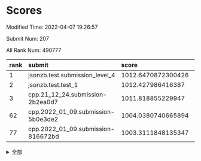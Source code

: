 # Scores

Modified Time: 2022-04-07 19:26:57

Submit Num: 207

All Rank Num: 490777

| rank |               submit               |       score        |       sigma        | pk_num |
| :--- | :--------------------------------- | :----------------- | :----------------- | :----- |
| 1    | jsonzb.test.submission_level_4     | 1012.6470872300426 | 0.8053903006264977 | 9489   |
| 2    | jsonzb.test.test_1                 | 1012.427986416387  | 0.7903999996951637 | 9487   |
| 3    | cpp.21_12_24.submission-2b2ea0d7   | 1011.818855229947  | 0.7980624984463468 | 9484   |
| 62   | cpp.2022_01_09.submission-5b0e3de2 | 1004.0380740665894 | 0.7239745884572897 | 9481   |
| 77   | cpp.2022_01_09.submission-816672bd | 1003.3111848135347 | 0.7076687040431189 | 9489   |


<details>
<summary>全部</summary>

| rank |                 submit                 |       score        |       sigma        | pk_num |
| :--- | :------------------------------------- | :----------------- | :----------------- | :----- |
| 1    | jsonzb.test.submission_level_4         | 1012.6470872300426 | 0.8053903006264977 | 9489   |
| 2    | jsonzb.test.test_1                     | 1012.427986416387  | 0.7903999996951637 | 9487   |
| 3    | cpp.21_12_24.submission-2b2ea0d7       | 1011.818855229947  | 0.7980624984463468 | 9484   |
| 4    | gobigger.level_3.submission_level_3_17 | 1011.452412486539  | 0.7840676422702973 | 9483   |
| 5    | gobigger.level_3.submission_level_3_36 | 1011.3862024309936 | 0.7859448753463932 | 9484   |
| 6    | gobigger.level_3.submission_level_3_23 | 1011.3475266691546 | 0.7767726889992183 | 9483   |
| 7    | gobigger.level_3.submission_level_3_35 | 1011.2428635622833 | 0.7759530533009835 | 9486   |
| 8    | gobigger.level_3.submission_level_3_41 | 1011.1510225705913 | 0.7837749954614089 | 9483   |
| 9    | gobigger.level_3.submission_level_3_45 | 1010.9592290862707 | 0.7758359994352226 | 9482   |
| 10   | gobigger.level_3.submission_level_3_21 | 1010.942042711148  | 0.7732262802317981 | 9482   |
| 11   | gobigger.level_3.submission_level_3_10 | 1010.9321854053862 | 0.7652712745688947 | 9481   |
| 12   | gobigger.level_3.submission_level_3_30 | 1010.9168090755073 | 0.7755580664148065 | 9484   |
| 13   | gobigger.level_3.submission_level_3_8  | 1010.8346290675598 | 0.7726367143010936 | 9484   |
| 14   | gobigger.level_3.submission_level_3_40 | 1010.550254007697  | 0.7510265619019123 | 9485   |
| 15   | gobigger.level_3.submission_level_3_25 | 1010.5499831650206 | 0.7722143561031902 | 9484   |
| 16   | gobigger.level_3.submission_level_3_39 | 1010.5415468088433 | 0.7670333464619381 | 9488   |
| 17   | gobigger.level_3.submission_level_3_27 | 1010.5292506614567 | 0.7596422306644338 | 9484   |
| 18   | gobigger.level_3.submission_level_3_16 | 1010.4766020400119 | 0.7535698539521383 | 9490   |
| 19   | gobigger.level_3.submission_level_3_32 | 1010.3957521591465 | 0.7683370592114074 | 9485   |
| 20   | gobigger.level_3.submission_level_3_14 | 1010.3314850062828 | 0.7781025796479398 | 9487   |
| 21   | gobigger.level_3.submission_level_3_3  | 1010.3286186999619 | 0.7480690414112413 | 9483   |
| 22   | gobigger.level_3.submission_level_3_47 | 1010.2612610389327 | 0.7460174184587112 | 9484   |
| 23   | gobigger.level_3.submission_level_3_13 | 1010.2293807573503 | 0.7582289553763306 | 9486   |
| 24   | gobigger.level_3.submission_level_3_11 | 1010.1781210030573 | 0.7529749813108156 | 9486   |
| 25   | gobigger.level_3.submission_level_3_44 | 1010.1053716985091 | 0.7662561447214528 | 9483   |
| 26   | gobigger.level_3.submission_level_3_12 | 1010.0725362181454 | 0.7581928899114481 | 9486   |
| 27   | gobigger.level_3.submission_level_3_9  | 1009.9189536655878 | 0.751756846326679  | 9478   |
| 28   | gobigger.level_3.submission_level_3_4  | 1009.8934870904741 | 0.7702842443925191 | 9484   |
| 29   | gobigger.level_3.submission_level_3_15 | 1009.8792400620913 | 0.7690177299856911 | 9483   |
| 30   | gobigger.level_3.submission_level_3_26 | 1009.8171280983353 | 0.7630659858581477 | 9479   |
| 31   | gobigger.level_3.submission_level_3_46 | 1009.7035783217732 | 0.7519766941257462 | 9487   |
| 32   | gobigger.level_3.submission_level_3_43 | 1009.6925869160305 | 0.7702571348547292 | 9481   |
| 33   | gobigger.level_3.submission_level_3_19 | 1009.6899858314977 | 0.767251874665541  | 9486   |
| 34   | gobigger.level_3.submission_level_3_29 | 1009.6609201315174 | 0.7541037225897512 | 9473   |
| 35   | gobigger.level_3.submission_level_3_5  | 1009.6310525499185 | 0.7718392005105662 | 9480   |
| 36   | gobigger.level_3.submission_level_3_20 | 1009.5815960931491 | 0.7694062113811883 | 9487   |
| 37   | gobigger.level_3.submission_level_3_18 | 1009.4899865204588 | 0.7370819190862566 | 9485   |
| 38   | gobigger.level_3.submission_level_3_49 | 1009.4109107173954 | 0.7513530802244971 | 9485   |
| 39   | gobigger.level_3.submission_level_3_38 | 1009.2667624538182 | 0.7476426733670262 | 9482   |
| 40   | gobigger.level_3.submission_level_3_2  | 1009.2644463065083 | 0.7389219319569189 | 9481   |
| 41   | gobigger.level_3.submission_level_3_24 | 1009.2381048590144 | 0.7337713104153244 | 9484   |
| 42   | gobigger.level_3.submission_level_3_37 | 1009.2368574011793 | 0.7652715672057328 | 9482   |
| 43   | gobigger.level_3.submission_level_3_42 | 1009.1601577367351 | 0.7424216439264377 | 9487   |
| 44   | gobigger.level_3.submission_level_3_48 | 1009.1050459644784 | 0.7609629658291251 | 9482   |
| 45   | gobigger.level_3.submission_level_3_0  | 1009.0621412775615 | 0.7593052096795692 | 9480   |
| 46   | gobigger.level_3.submission_level_3_28 | 1008.9808953149923 | 0.7369221255669728 | 9484   |
| 47   | gobigger.level_3.submission_level_3_22 | 1008.8688682510663 | 0.7552738814514297 | 9486   |
| 48   | gobigger.level_3.submission_level_3_6  | 1008.8143489766898 | 0.7498133152282601 | 9485   |
| 49   | gobigger.level_3.submission_level_3_7  | 1008.7364229462904 | 0.7528407046379963 | 9480   |
| 50   | gobigger.level_3.submission_level_3_1  | 1008.663006489491  | 0.7283568798216792 | 9481   |
| 51   | gobigger.level_3.submission_level_3_33 | 1008.6583642458669 | 0.7412430323590564 | 9486   |
| 52   | gobigger.level_3.submission_level_3_31 | 1008.2725366367199 | 0.7394908445146808 | 9486   |
| 53   | gobigger.level_3.submission_level_3_34 | 1008.133754984925  | 0.7448128252815378 | 9479   |
| 54   | gobigger.level_1.submission_level_1_48 | 1005.1623814848476 | 0.7221227037329356 | 9486   |
| 55   | gobigger.level_1.submission_level_1_35 | 1004.4893334507784 | 0.7208092200120424 | 9483   |
| 56   | gobigger.level_1.submission_level_1_43 | 1004.4096224389378 | 0.7041402787013191 | 9484   |
| 57   | gobigger.level_1.submission_level_1_27 | 1004.3902773542383 | 0.7079852774874086 | 9481   |
| 58   | gobigger.level_1.submission_level_1_45 | 1004.312531558093  | 0.7232350653372353 | 9482   |
| 59   | gobigger.level_1.submission_level_1_25 | 1004.2625456236384 | 0.7151691583015335 | 9483   |
| 60   | gobigger.level_1.submission_level_1_18 | 1004.2507470265424 | 0.7337539962707278 | 9486   |
| 61   | gobigger.level_1.submission_level_1_11 | 1004.1104798021438 | 0.7112312019845228 | 9481   |
| 62   | cpp.2022_01_09.submission-5b0e3de2     | 1004.0380740665894 | 0.7239745884572897 | 9481   |
| 63   | gobigger.level_1.submission_level_1_39 | 1004.0374879685887 | 0.7197952606012584 | 9482   |
| 64   | gobigger.level_1.submission_level_1_16 | 1003.8817435757798 | 0.7079703193462414 | 9486   |
| 65   | gobigger.level_1.submission_level_1_10 | 1003.8685890297695 | 0.7149698014114263 | 9487   |
| 66   | gobigger.level_1.submission_level_1_30 | 1003.7806796293969 | 0.7192301504922505 | 9480   |
| 67   | gobigger.level_1.submission_level_1_49 | 1003.7747728703463 | 0.721887444462581  | 9485   |
| 68   | gobigger.level_1.submission_level_1_23 | 1003.713354508509  | 0.7216908332835408 | 9483   |
| 69   | gobigger.level_1.submission_level_1_2  | 1003.6736916753051 | 0.7104049205608928 | 9486   |
| 70   | gobigger.level_1.submission_level_1_38 | 1003.6426393565107 | 0.7182256224393199 | 9483   |
| 71   | gobigger.level_1.submission_level_1_29 | 1003.6068693250431 | 0.7197238721057566 | 9488   |
| 72   | gobigger.level_1.submission_level_1_34 | 1003.5639572654152 | 0.7100207849204027 | 9485   |
| 73   | gobigger.level_1.submission_level_1_20 | 1003.5564604602231 | 0.7170937839475022 | 9486   |
| 74   | gobigger.level_1.submission_level_1_19 | 1003.5412029042672 | 0.7152040255525284 | 9482   |
| 75   | gobigger.level_1.submission_level_1_28 | 1003.4654143701229 | 0.7180919499879348 | 9489   |
| 76   | gobigger.level_1.submission_level_1_31 | 1003.4451989771544 | 0.7058526927872538 | 9486   |
| 77   | cpp.2022_01_09.submission-816672bd     | 1003.3111848135347 | 0.7076687040431189 | 9489   |
| 78   | gobigger.level_1.submission_level_1_6  | 1003.2694775259944 | 0.7213089739531061 | 9483   |
| 79   | gobigger.level_1.submission_level_1_17 | 1003.2452872860522 | 0.7137138507093873 | 9485   |
| 80   | gobigger.level_1.submission_level_1_36 | 1003.2006314682452 | 0.7075690462777734 | 9483   |
| 81   | gobigger.level_1.submission_level_1_8  | 1003.198994804007  | 0.7128712201358894 | 9483   |
| 82   | gobigger.level_1.submission_level_1_9  | 1003.0793228425777 | 0.7104089338822214 | 9489   |
| 83   | gobigger.level_1.submission_level_1_15 | 1003.0763332307678 | 0.703832203821708  | 9487   |
| 84   | gobigger.level_1.submission_level_1_1  | 1003.0730097634005 | 0.7253761743385861 | 9482   |
| 85   | gobigger.level_1.submission_level_1_7  | 1003.0481843846292 | 0.7220197406780086 | 9486   |
| 86   | gobigger.level_1.submission_level_1_46 | 1003.0018236001862 | 0.7068266427608833 | 9484   |
| 87   | gobigger.level_1.submission_level_1_21 | 1002.8449091408559 | 0.7081978465288714 | 9482   |
| 88   | gobigger.level_1.submission_level_1_41 | 1002.8334112660636 | 0.7100190987446525 | 9489   |
| 89   | gobigger.level_1.submission_level_1_14 | 1002.8140807048479 | 0.7150057118137758 | 9490   |
| 90   | gobigger.level_1.submission_level_1_40 | 1002.7643037160097 | 0.7143443745038985 | 9478   |
| 91   | gobigger.level_1.submission_level_1_42 | 1002.7106289791221 | 0.721452375228669  | 9482   |
| 92   | gobigger.level_1.submission_level_1_12 | 1002.6944289298282 | 0.718836014613091  | 9481   |
| 93   | gobigger.level_1.submission_level_1_33 | 1002.6765961558731 | 0.7181092962532099 | 9485   |
| 94   | gobigger.level_1.submission_level_1_5  | 1002.6600515108603 | 0.7086382925572329 | 9485   |
| 95   | gobigger.level_1.submission_level_1_3  | 1002.5996612517805 | 0.7139674651501171 | 9488   |
| 96   | gobigger.level_1.submission_level_1_44 | 1002.3865145982528 | 0.7124564321876052 | 9487   |
| 97   | gobigger.level_1.submission_level_1_22 | 1002.3622400426411 | 0.7173714023769567 | 9482   |
| 98   | gobigger.level_1.submission_level_1_47 | 1002.2851788079925 | 0.7158654136346877 | 9482   |
| 99   | gobigger.level_1.submission_level_1_32 | 1002.2160390902874 | 0.7058558845945395 | 9478   |
| 100  | gobigger.level_1.submission_level_1_37 | 1002.1185162580238 | 0.7052158220314059 | 9481   |
| 101  | gobigger.level_1.submission_level_1_0  | 1002.1016692921352 | 0.71370980824246   | 9484   |
| 102  | gobigger.level_1.submission_level_1_13 | 1002.0867429056452 | 0.7104181587091383 | 9487   |
| 103  | gobigger.level_1.submission_level_1_24 | 1002.0682378208398 | 0.7182991410119147 | 9486   |
| 104  | gobigger.level_1.submission_level_1_4  | 1001.986843513354  | 0.717945278153444  | 9481   |
| 105  | gobigger.level_1.submission_level_1_26 | 1001.4739004224679 | 0.7175979463996848 | 9481   |
| 106  | gobigger.random.submission_random_8    | 997.4572099067555  | 0.7019662227398585 | 9485   |
| 107  | gobigger.random.submission_random_12   | 997.3099235467989  | 0.7016098076045129 | 9479   |
| 108  | gobigger.random.submission_random_20   | 997.1330138294895  | 0.7005519785854333 | 9484   |
| 109  | gobigger.random.submission_random_33   | 997.1012403366535  | 0.7125921387108599 | 9485   |
| 110  | gobigger.random.submission_random_37   | 996.9951060667073  | 0.7026710119353019 | 9486   |
| 111  | gobigger.random.submission_random_38   | 996.9009484115652  | 0.7201720239334514 | 9483   |
| 112  | gobigger.random.submission_random_43   | 996.8866346092369  | 0.7081985381270496 | 9482   |
| 113  | gobigger.random.submission_random_29   | 996.831454890272   | 0.7182627705789387 | 9480   |
| 114  | gobigger.random.submission_random_49   | 996.8003145635251  | 0.7048882691928269 | 9483   |
| 115  | gobigger.random.submission_random_4    | 996.7369726087602  | 0.7151308749146589 | 9490   |
| 116  | gobigger.random.submission_random_22   | 996.7096270721993  | 0.7150738334980863 | 9481   |
| 117  | gobigger.random.submission_random_10   | 996.6587960609431  | 0.7065527004619491 | 9486   |
| 118  | gobigger.random.submission_random_28   | 996.6484767326009  | 0.7216036395584072 | 9483   |
| 119  | gobigger.random.submission_random_27   | 996.5840465735287  | 0.7194440384815413 | 9481   |
| 120  | gobigger.random.submission_random_23   | 996.5688017137659  | 0.7103882634546843 | 9482   |
| 121  | gobigger.random.submission_random_18   | 996.4742375671945  | 0.7023552588737247 | 9484   |
| 122  | gobigger.random.submission_random_21   | 996.4723598290326  | 0.7073976141055504 | 9485   |
| 123  | gobigger.random.submission_random_32   | 996.4533582660579  | 0.7023733862047856 | 9481   |
| 124  | gobigger.random.submission_random_47   | 996.4246583507005  | 0.7260463791056189 | 9481   |
| 125  | gobigger.random.submission_random_3    | 996.4046894876981  | 0.7112023084909818 | 9482   |
| 126  | gobigger.random.submission_random_36   | 996.3294852515876  | 0.716342726577788  | 9483   |
| 127  | gobigger.random.submission_random_5    | 996.3182559266997  | 0.7031204132903338 | 9487   |
| 128  | gobigger.random.submission_random_2    | 996.2646845733818  | 0.702680789288774  | 9486   |
| 129  | gobigger.random.submission_random_44   | 996.2412138279994  | 0.7146576036869156 | 9481   |
| 130  | gobigger.random.submission_random_17   | 996.2248652869451  | 0.7000511488758946 | 9485   |
| 131  | gobigger.random.submission_random_26   | 996.099610387912   | 0.7118912991671734 | 9486   |
| 132  | gobigger.random.submission_random_39   | 996.0025829071226  | 0.7110699574792608 | 9482   |
| 133  | gobigger.random.submission_random_25   | 995.9232883820484  | 0.7165925371871151 | 9481   |
| 134  | gobigger.random.submission_random_14   | 995.8972681730529  | 0.6989532519863499 | 9484   |
| 135  | gobigger.random.submission_random_15   | 995.8839412501114  | 0.7210611666494756 | 9486   |
| 136  | gobigger.random.submission_random_11   | 995.8641837740317  | 0.7063617987591931 | 9486   |
| 137  | gobigger.random.submission_random_24   | 995.8093772450618  | 0.7173376527788429 | 9485   |
| 138  | gobigger.random.submission_random_35   | 995.7734357292354  | 0.7110921065636405 | 9486   |
| 139  | gobigger.random.submission_random_31   | 995.7557943852258  | 0.7021101097269787 | 9482   |
| 140  | gobigger.random.submission_random_16   | 995.7020697040496  | 0.7145696037693823 | 9486   |
| 141  | gobigger.random.submission_random_46   | 995.6724704021661  | 0.7064495799317122 | 9482   |
| 142  | gobigger.random.submission_random_40   | 995.5569629884045  | 0.7007104702659002 | 9486   |
| 143  | gobigger.random.submission_random_7    | 995.4757416773098  | 0.7204372526441105 | 9481   |
| 144  | gobigger.random.submission_random_30   | 995.42723166939    | 0.7142981261030158 | 9483   |
| 145  | gobigger.random.submission_random_34   | 995.4115432264387  | 0.7165147567219822 | 9482   |
| 146  | gobigger.random.submission_random_13   | 995.3958215149091  | 0.7201768377325651 | 9484   |
| 147  | gobigger.random.submission_random_48   | 995.3600266329925  | 0.7084960817364764 | 9484   |
| 148  | gobigger.random.submission_random_0    | 995.3054369439443  | 0.7106857592265495 | 9481   |
| 149  | gobigger.random.submission_random_42   | 995.27974942434    | 0.7131155578345211 | 9479   |
| 150  | gobigger.random.submission_random_45   | 995.1743511788783  | 0.7069186562998889 | 9484   |
| 151  | gobigger.random.submission_random_41   | 995.0930796929758  | 0.7036794677799142 | 9487   |
| 152  | gobigger.random.submission_random_19   | 995.047139490832   | 0.7224764459290299 | 9483   |
| 153  | gobigger.random.submission_random_1    | 995.0416812274883  | 0.7119619357540965 | 9483   |
| 154  | gobigger.random.submission_random_9    | 995.0102792884372  | 0.7204256263675651 | 9482   |
| 155  | gobigger.random.submission_random_6    | 994.7642334394616  | 0.72692119239093   | 9487   |
| 156  | gobigger.level_2.submission_level_2_25 | 994.7544104850542  | 0.7333382062561081 | 9486   |
| 157  | gobigger.level_2.submission_level_2_1  | 993.9659607008301  | 0.7348005134425641 | 9480   |
| 158  | gobigger.level_2.submission_level_2_44 | 993.889189966234   | 0.7341644790098484 | 9480   |
| 159  | gobigger.level_2.submission_level_2_24 | 993.607815759766   | 0.7290544791089322 | 9481   |
| 160  | gobigger.level_2.submission_level_2_15 | 993.4992738524924  | 0.741635030032636  | 9480   |
| 161  | gobigger.level_2.submission_level_2_11 | 993.4103368145359  | 0.7438519405983718 | 9477   |
| 162  | gobigger.level_2.submission_level_2_40 | 993.324983487283   | 0.7286936828841362 | 9481   |
| 163  | gobigger.level_2.submission_level_2_42 | 993.2996139747013  | 0.7211320495336411 | 9481   |
| 164  | gobigger.level_2.submission_level_2_33 | 993.1995411778582  | 0.7229059191833056 | 9478   |
| 165  | gobigger.level_2.submission_level_2_22 | 993.1816509741891  | 0.7397939729854046 | 9483   |
| 166  | gobigger.level_2.submission_level_2_4  | 993.1729153868939  | 0.7326362972709569 | 9479   |
| 167  | gobigger.level_2.submission_level_2_2  | 993.1049400019396  | 0.7513634215023302 | 9486   |
| 168  | gobigger.level_2.submission_level_2_23 | 993.0826981556351  | 0.7325026582410246 | 9487   |
| 169  | gobigger.level_2.submission_level_2_16 | 992.9879217370026  | 0.7444928569549922 | 9483   |
| 170  | gobigger.level_2.submission_level_2_12 | 992.8938679021203  | 0.7309273860533818 | 9486   |
| 171  | gobigger.level_2.submission_level_2_20 | 992.7813184215375  | 0.746269530695524  | 9483   |
| 172  | gobigger.level_2.submission_level_2_38 | 992.7243561164443  | 0.7366161085811302 | 9487   |
| 173  | gobigger.level_2.submission_level_2_14 | 992.717786910901   | 0.750087655233563  | 9488   |
| 174  | gobigger.level_2.submission_level_2_7  | 992.6166514721132  | 0.7363439965594478 | 9481   |
| 175  | gobigger.level_2.submission_level_2_21 | 992.5688290000029  | 0.7481992136979044 | 9482   |
| 176  | gobigger.level_2.submission_level_2_35 | 992.5458061104342  | 0.738234802253092  | 9482   |
| 177  | gobigger.level_2.submission_level_2_28 | 992.5024092657487  | 0.7492133338667063 | 9488   |
| 178  | gobigger.level_2.submission_level_2_3  | 992.4069972313462  | 0.7719519563958861 | 9484   |
| 179  | gobigger.level_2.submission_level_2_30 | 992.3833450943165  | 0.7492414858932431 | 9486   |
| 180  | gobigger.level_2.submission_level_2_13 | 992.3747929496144  | 0.7539066437455624 | 9481   |
| 181  | gobigger.level_2.submission_level_2_19 | 992.3365003295488  | 0.7377500157032593 | 9482   |
| 182  | gobigger.level_2.submission_level_2_39 | 992.3062576024136  | 0.7324391501695221 | 9485   |
| 183  | gobigger.level_2.submission_level_2_8  | 992.2568639302349  | 0.7582677214298249 | 9477   |
| 184  | gobigger.level_2.submission_level_2_5  | 992.2291951481823  | 0.7347382246368415 | 9481   |
| 185  | gobigger.level_2.submission_level_2_46 | 992.1870126095184  | 0.760641610428076  | 9486   |
| 186  | gobigger.level_2.submission_level_2_31 | 992.0841227998111  | 0.75187464005563   | 9485   |
| 187  | gobigger.level_2.submission_level_2_34 | 992.0479278465245  | 0.7471761791100627 | 9487   |
| 188  | gobigger.level_2.submission_level_2_49 | 992.0157419921914  | 0.7517734125496033 | 9481   |
| 189  | gobigger.level_2.submission_level_2_48 | 991.9702880760226  | 0.7488427003277272 | 9484   |
| 190  | gobigger.level_2.submission_level_2_45 | 991.8970286317252  | 0.7255475508532057 | 9486   |
| 191  | gobigger.level_2.submission_level_2_18 | 991.856993345788   | 0.7409234417085698 | 9489   |
| 192  | gobigger.level_2.submission_level_2_27 | 991.7868097304807  | 0.7611164068296057 | 9483   |
| 193  | gobigger.level_2.submission_level_2_26 | 991.7366468228068  | 0.745527836607763  | 9485   |
| 194  | gobigger.level_2.submission_level_2_47 | 991.7073249090903  | 0.7650526543429996 | 9478   |
| 195  | gobigger.level_2.submission_level_2_9  | 991.4071721817877  | 0.7498669539608817 | 9484   |
| 196  | gobigger.level_2.submission_level_2_41 | 991.4014148346954  | 0.7534816740158458 | 9490   |
| 197  | gobigger.level_2.submission_level_2_37 | 991.3503106785502  | 0.7620855897215739 | 9482   |
| 198  | gobigger.level_2.submission_level_2_29 | 991.225181440426   | 0.7415571134445491 | 9483   |
| 199  | gobigger.level_2.submission_level_2_17 | 991.2000262284354  | 0.7393801955267857 | 9486   |
| 200  | gobigger.level_2.submission_level_2_10 | 991.1699119587769  | 0.7617074847814288 | 9479   |
| 201  | gobigger.level_2.submission_level_2_43 | 991.0038880074638  | 0.7513904370983745 | 9482   |
| 202  | gobigger.level_2.submission_level_2_6  | 991.00045386333    | 0.7589446413336937 | 9481   |
| 203  | gobigger.level_2.submission_level_2_36 | 990.9151053329108  | 0.7704178686476453 | 9478   |
| 204  | gobigger.level_2.submission_level_2_0  | 990.8353688477753  | 0.7722276617523398 | 9481   |
| 205  | gobigger.level_2.submission_level_2_32 | 990.1203707502276  | 0.7599031891232298 | 9484   |
| 206  | gobigger.none.submission_none_0        | 978.054476044747   | 1.312188193363182  | 9489   |
| 207  | gobigger.none.submission_none_1        | 975.5951339668557  | 1.583564604726611  | 9485   |

</details>